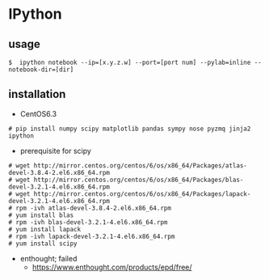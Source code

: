 # IPython

## usage
```
$  ipython notebook --ip=[x.y.z.w] --port=[port num] --pylab=inline --notebook-dir=[dir]
```

## installation
* CentOS6.3
```
# pip install numpy scipy matplotlib pandas sympy nose pyzmq jinja2 ipython
```
  * prerequisite for scipy
  ```
  # wget http://mirror.centos.org/centos/6/os/x86_64/Packages/atlas-devel-3.8.4-2.el6.x86_64.rpm
  # wget http://mirror.centos.org/centos/6/os/x86_64/Packages/blas-devel-3.2.1-4.el6.x86_64.rpm
  # wget http://mirror.centos.org/centos/6/os/x86_64/Packages/lapack-devel-3.2.1-4.el6.x86_64.rpm
  # rpm -ivh atlas-devel-3.8.4-2.el6.x86_64.rpm
  # yum install blas
  # rpm -ivh blas-devel-3.2.1-4.el6.x86_64.rpm
  # yum install lapack
  # rpm -ivh lapack-devel-3.2.1-4.el6.x86_64.rpm
  # yum install scipy
  ```
  * enthought; failed
    * https://www.enthought.com/products/epd/free/

